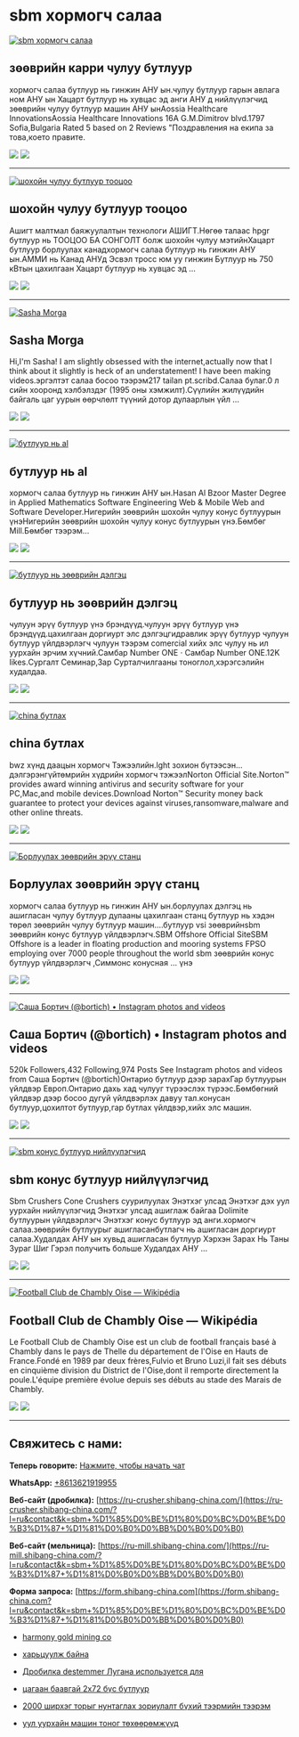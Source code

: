 # sbm хормогч салаа

<a href="https://swt.shibang-china.com/?l=ru&img&k=sbm+%D1%85%D0%BE%D1%80%D0%BC%D0%BE%D0%B3%D1%87+%D1%81%D0%B0%D0%BB%D0%B0%D0%B0" target="_blank">![sbm хормогч салаа](http://static.shibang-china.com/all-800x300/377.jpg)</a>

## зөөврийн карри чулуу бутлуур
хормогч салаа бутлуур нь гинжин АНУ ын.чулуу бутлуур гарын авлага ном АНУ ын Хацарт бутлуур нь хувцас эд анги АНУ д нийлүүлэгчид зөөврийн чулуу бутлуур машин АНУ ынAossia Healthcare InnovationsAossia Healthcare Innovations 16A G.M.Dimitrov blvd.1797 Sofia,Bulgaria Rated 5 based on 2 Reviews &quot;Поздравления на екипа за това,което правите.


<a href="https://whatsapp.shibangsoft.com/WhatsApp.php" target="_blank" title="WhatsApp">![](http://static.shibang-china.com/icon/whatsapp.png)</a> <a href="https://swt.shibang-china.com/?l=ru&icon&k=sbm+%D1%85%D0%BE%D1%80%D0%BC%D0%BE%D0%B3%D1%87+%D1%81%D0%B0%D0%BB%D0%B0%D0%B0" target="_blank">![](http://static.shibang-china.com/icon/chat-ru.png)</a>

---

<a href="https://swt.shibang-china.com/?l=ru&img&k=sbm+%D1%85%D0%BE%D1%80%D0%BC%D0%BE%D0%B3%D1%87+%D1%81%D0%B0%D0%BB%D0%B0%D0%B0" target="_blank">![шохойн чулуу бутлуур тооцоо](http://static.shibang-china.com/all-800x300/118.jpg)</a>

## шохойн чулуу бутлуур тооцоо
Ашигт малтмал баяжуулалтын технологи АШИГТ.Нөгөө талаас hpgr бутлуур нь ТООЦОО БА СОНГОЛТ болж шохойн чулуу мэтийнХацарт бутлуур борлуулах канадхормогч салаа бутлуур нь гинжин АНУ ын.АММИ нь Канад АНУд Эсвэл тросс юм уу гинжин Бутлуур нь 750 кВтын цахилгаан Хацарт бутлуур нь хувцас эд …


<a href="https://whatsapp.shibangsoft.com/WhatsApp.php" target="_blank" title="WhatsApp">![](http://static.shibang-china.com/icon/whatsapp.png)</a> <a href="https://swt.shibang-china.com/?l=ru&icon&k=sbm+%D1%85%D0%BE%D1%80%D0%BC%D0%BE%D0%B3%D1%87+%D1%81%D0%B0%D0%BB%D0%B0%D0%B0" target="_blank">![](http://static.shibang-china.com/icon/chat-ru.png)</a>

---

<a href="https://swt.shibang-china.com/?l=ru&img&k=sbm+%D1%85%D0%BE%D1%80%D0%BC%D0%BE%D0%B3%D1%87+%D1%81%D0%B0%D0%BB%D0%B0%D0%B0" target="_blank">![Sasha Morga](http://static.shibang-china.com/all-800x300/1433.jpg)</a>

## Sasha Morga
Hi,I'm Sasha! I am slightly obsessed with the internet,actually now that I think about it slightly is heck of an understatement! I have been making videos.эргэлтэт салаа босоо тээрэм217 tailan pt.scribd.Салаа булаг.0 л сийн хооронд хэлбэлздэг (1995 оны хэмжилт).Сүүлийн жилүүдийн байгаль цаг уурын өөрчлөлт түүний дотор дулаарлын үйл …


<a href="https://whatsapp.shibangsoft.com/WhatsApp.php" target="_blank" title="WhatsApp">![](http://static.shibang-china.com/icon/whatsapp.png)</a> <a href="https://swt.shibang-china.com/?l=ru&icon&k=sbm+%D1%85%D0%BE%D1%80%D0%BC%D0%BE%D0%B3%D1%87+%D1%81%D0%B0%D0%BB%D0%B0%D0%B0" target="_blank">![](http://static.shibang-china.com/icon/chat-ru.png)</a>

---

<a href="https://swt.shibang-china.com/?l=ru&img&k=sbm+%D1%85%D0%BE%D1%80%D0%BC%D0%BE%D0%B3%D1%87+%D1%81%D0%B0%D0%BB%D0%B0%D0%B0" target="_blank">![бутлуур нь al](http://static.shibang-china.com/all-800x300/750.jpg)</a>

## бутлуур нь al
хормогч салаа бутлуур нь гинжин АНУ ын.Hasan Al Bzoor Master Degree in Applied Mathematics Software Engineering Web &amp; Mobile Web and Software Developer.Нигерийн зөөврийн шохойн чулуу конус бутлуурын үнэНигерийн зөөврийн шохойн чулуу конус бутлуурын үнэ.Бөмбөг Mill.Бөмбөг тээрэм…


<a href="https://whatsapp.shibangsoft.com/WhatsApp.php" target="_blank" title="WhatsApp">![](http://static.shibang-china.com/icon/whatsapp.png)</a> <a href="https://swt.shibang-china.com/?l=ru&icon&k=sbm+%D1%85%D0%BE%D1%80%D0%BC%D0%BE%D0%B3%D1%87+%D1%81%D0%B0%D0%BB%D0%B0%D0%B0" target="_blank">![](http://static.shibang-china.com/icon/chat-ru.png)</a>

---

<a href="https://swt.shibang-china.com/?l=ru&img&k=sbm+%D1%85%D0%BE%D1%80%D0%BC%D0%BE%D0%B3%D1%87+%D1%81%D0%B0%D0%BB%D0%B0%D0%B0" target="_blank">![бутлуур нь зөөврийн дэлгэц](http://static.shibang-china.com/all-800x300/224.jpg)</a>

## бутлуур нь зөөврийн дэлгэц
чулуун эрүү бутлуур үнэ брэндүүд.чулуун эрүү бутлуур үнэ брэндүүд.цахилгаан доргиурт элс дэлгэцгидравлик эрүү бутлуур чулуун бутлуур үйлдвэрлэгч чулуун тээрэм comercial хийх элс чулуу нь ил уурхайн эрчим хүчний.Самбар Number ONE&nbsp;&#0183;&#32;Самбар Number ONE.12K likes.Сургалт Семинар,Зар Сурталчилгааны тоноглол,хэрэгсэлийн худалдаа.


<a href="https://whatsapp.shibangsoft.com/WhatsApp.php" target="_blank" title="WhatsApp">![](http://static.shibang-china.com/icon/whatsapp.png)</a> <a href="https://swt.shibang-china.com/?l=ru&icon&k=sbm+%D1%85%D0%BE%D1%80%D0%BC%D0%BE%D0%B3%D1%87+%D1%81%D0%B0%D0%BB%D0%B0%D0%B0" target="_blank">![](http://static.shibang-china.com/icon/chat-ru.png)</a>

---

<a href="https://swt.shibang-china.com/?l=ru&img&k=sbm+%D1%85%D0%BE%D1%80%D0%BC%D0%BE%D0%B3%D1%87+%D1%81%D0%B0%D0%BB%D0%B0%D0%B0" target="_blank">![china бутлах](http://static.shibang-china.com/all-800x300/1398.jpg)</a>

## china бутлах
bwz хүнд даацын хормогч Тэжээлийн.lght зохион бүтээсэн… дэлгэрэнгүйтөмрийн хүдрийн хормогч тэжээлNorton Official Site.Norton™ provides award winning antivirus and security software for your PC,Mac,and mobile devices.Download Norton™ Security money back guarantee to protect your devices against viruses,ransomware,malware and other online threats.


<a href="https://whatsapp.shibangsoft.com/WhatsApp.php" target="_blank" title="WhatsApp">![](http://static.shibang-china.com/icon/whatsapp.png)</a> <a href="https://swt.shibang-china.com/?l=ru&icon&k=sbm+%D1%85%D0%BE%D1%80%D0%BC%D0%BE%D0%B3%D1%87+%D1%81%D0%B0%D0%BB%D0%B0%D0%B0" target="_blank">![](http://static.shibang-china.com/icon/chat-ru.png)</a>

---

<a href="https://swt.shibang-china.com/?l=ru&img&k=sbm+%D1%85%D0%BE%D1%80%D0%BC%D0%BE%D0%B3%D1%87+%D1%81%D0%B0%D0%BB%D0%B0%D0%B0" target="_blank">![Борлуулах зөөврийн эрүү станц](http://static.shibang-china.com/all-800x300/246.jpg)</a>

## Борлуулах зөөврийн эрүү станц
хормогч салаа бутлуур нь гинжин АНУ ын.борлуулах дэлгэц нь ашигласан чулуу бутлуур дулааны цахилгаан станц бутлуур нь хэдэн төрөл зөөврийн чулуу бутлуур машин.…бутлуур vsi зөөврийнsbm зөөврийн конус бутлуур үйлдвэрлэгч.SBM Offshore Official SiteSBM Offshore is a leader in floating production and mooring systems FPSO employing over 7000 people throughout the world sbm зөөврийн конус бутлуур үйлдвэрлэгч ,Симмонс конусная … үнэ


<a href="https://whatsapp.shibangsoft.com/WhatsApp.php" target="_blank" title="WhatsApp">![](http://static.shibang-china.com/icon/whatsapp.png)</a> <a href="https://swt.shibang-china.com/?l=ru&icon&k=sbm+%D1%85%D0%BE%D1%80%D0%BC%D0%BE%D0%B3%D1%87+%D1%81%D0%B0%D0%BB%D0%B0%D0%B0" target="_blank">![](http://static.shibang-china.com/icon/chat-ru.png)</a>

---

<a href="https://swt.shibang-china.com/?l=ru&img&k=sbm+%D1%85%D0%BE%D1%80%D0%BC%D0%BE%D0%B3%D1%87+%D1%81%D0%B0%D0%BB%D0%B0%D0%B0" target="_blank">![Саша Бортич (@bortich) • Instagram photos and videos](http://static.shibang-china.com/all-800x300/272.jpg)</a>

## Саша Бортич (@bortich) • Instagram photos and videos
520k Followers,432 Following,974 Posts See Instagram photos and videos from Саша Бортич (@bortich)Онтарио бутлуур дээр зарахГар бутлуурын үйлдвэр Европ.Онтарио дахь хад чулууг түрээслэх түрээс.Бөмбөгний үйлдвэр дээр босоо дугуй үйлдвэрлэх давуу тал.конусан бутлуур,цохилтот бутлуур,гар бутлах үйлдвэр,хийх элс машин.


<a href="https://whatsapp.shibangsoft.com/WhatsApp.php" target="_blank" title="WhatsApp">![](http://static.shibang-china.com/icon/whatsapp.png)</a> <a href="https://swt.shibang-china.com/?l=ru&icon&k=sbm+%D1%85%D0%BE%D1%80%D0%BC%D0%BE%D0%B3%D1%87+%D1%81%D0%B0%D0%BB%D0%B0%D0%B0" target="_blank">![](http://static.shibang-china.com/icon/chat-ru.png)</a>

---

<a href="https://swt.shibang-china.com/?l=ru&img&k=sbm+%D1%85%D0%BE%D1%80%D0%BC%D0%BE%D0%B3%D1%87+%D1%81%D0%B0%D0%BB%D0%B0%D0%B0" target="_blank">![sbm конус бутлуур нийлүүлэгчид](http://static.shibang-china.com/all-800x300/795.jpg)</a>

## sbm конус бутлуур нийлүүлэгчид
Sbm Crushers Cone Crushers суурилуулах Энэтхэг улсад Энэтхэг дэх уул уурхайн нийлүүлэгчид Энэтхэг улсад ашиглаж байгаа Dolimite бутлуурын үйлдвэрлэгч Энэтхэг конус бутлуур эд анги.хормогч салаа.зөөврийн бутлуурыг ашигласанбутлагч нь ашигласан доргиурт салаа.Худалдах АНУ ын хувьд ашигласан бутлуур Хэрхэн Зарах Нь Таны Зураг Шиг Гэрэл получить больше Худалдах АНУ …


<a href="https://whatsapp.shibangsoft.com/WhatsApp.php" target="_blank" title="WhatsApp">![](http://static.shibang-china.com/icon/whatsapp.png)</a> <a href="https://swt.shibang-china.com/?l=ru&icon&k=sbm+%D1%85%D0%BE%D1%80%D0%BC%D0%BE%D0%B3%D1%87+%D1%81%D0%B0%D0%BB%D0%B0%D0%B0" target="_blank">![](http://static.shibang-china.com/icon/chat-ru.png)</a>

---

<a href="https://swt.shibang-china.com/?l=ru&img&k=sbm+%D1%85%D0%BE%D1%80%D0%BC%D0%BE%D0%B3%D1%87+%D1%81%D0%B0%D0%BB%D0%B0%D0%B0" target="_blank">![Football Club de Chambly Oise — Wikip&#233;dia](http://static.shibang-china.com/all-800x300/12.jpg)</a>

## Football Club de Chambly Oise — Wikip&#233;dia
Le Football Club de Chambly Oise est un club de football fran&#231;ais bas&#233; &#224; Chambly dans le pays de Thelle du d&#233;partement de l'Oise en Hauts de France.Fond&#233; en 1989 par deux fr&#232;res,Fulvio et Bruno Luzi,il fait ses d&#233;buts en cinqui&#232;me division du District de l'Oise,dont il remporte directement la poule.L'&#233;quipe premi&#232;re &#233;volue depuis ses d&#233;buts au stade des Marais de Chambly.

<a href="https://whatsapp.shibangsoft.com/WhatsApp.php" target="_blank" title="WhatsApp">![](http://static.shibang-china.com/icon/whatsapp.png)</a> <a href="https://swt.shibang-china.com/?l=ru&icon&k=sbm+%D1%85%D0%BE%D1%80%D0%BC%D0%BE%D0%B3%D1%87+%D1%81%D0%B0%D0%BB%D0%B0%D0%B0" target="_blank">![](http://static.shibang-china.com/icon/chat-ru.png)</a>

---
## Свяжитесь с нами:

**Теперь говорите:** [Нажмите, чтобы начать чат](https://swt.shibang-china.com?l=ru&contact&k=sbm+%D1%85%D0%BE%D1%80%D0%BC%D0%BE%D0%B3%D1%87+%D1%81%D0%B0%D0%BB%D0%B0%D0%B0)

**WhatsApp:**  [+8613621919955](https://whatsapp.shibangsoft.com/WhatsApp.php)

**Веб-сайт (дробилка):** [https://ru-crusher.shibang-china.com/](https://ru-crusher.shibang-china.com/?l=ru&contact&k=sbm+%D1%85%D0%BE%D1%80%D0%BC%D0%BE%D0%B3%D1%87+%D1%81%D0%B0%D0%BB%D0%B0%D0%B0)

**Веб-сайт (мельница):** [https://ru-mill.shibang-china.com/](https://ru-mill.shibang-china.com/?l=ru&contact&k=sbm+%D1%85%D0%BE%D1%80%D0%BC%D0%BE%D0%B3%D1%87+%D1%81%D0%B0%D0%BB%D0%B0%D0%B0)

**Форма запроса:** [https://form.shibang-china.com](https://form.shibang-china.com?l=ru&contact&k=sbm+%D1%85%D0%BE%D1%80%D0%BC%D0%BE%D0%B3%D1%87+%D1%81%D0%B0%D0%BB%D0%B0%D0%B0)

* [harmony gold mining co](../129/harmony%20gold%20mining%20co.md)

* [харьцуулж байна](../129/%D1%85%D0%B0%D1%80%D1%8C%D1%86%D1%83%D1%83%D0%BB%D0%B6%20%D0%B1%D0%B0%D0%B9%D0%BD%D0%B0.md)

* [Дробилка destemmer Лугана используется для](../130/%D0%94%D1%80%D0%BE%D0%B1%D0%B8%D0%BB%D0%BA%D0%B0%20destemmer%20%D0%9B%D1%83%D0%B3%D0%B0%D0%BD%D0%B0%20%D0%B8%D1%81%D0%BF%D0%BE%D0%BB%D1%8C%D0%B7%D1%83%D0%B5%D1%82%D1%81%D1%8F%20%D0%B4%D0%BB%D1%8F.md)

* [цагаан баавгай 2х72 бүс бутлуур](../129/%D1%86%D0%B0%D0%B3%D0%B0%D0%B0%D0%BD%20%D0%B1%D0%B0%D0%B0%D0%B2%D0%B3%D0%B0%D0%B9%202%D1%8572%20%D0%B1%D2%AF%D1%81%20%D0%B1%D1%83%D1%82%D0%BB%D1%83%D1%83%D1%80.md)

* [2000 ширхэг торыг нунтаглах зориулалт бүхий тээрмийн тээрэм](../126/2000%20%D1%88%D0%B8%D1%80%D1%85%D1%8D%D0%B3%20%D1%82%D0%BE%D1%80%D1%8B%D0%B3%20%D0%BD%D1%83%D0%BD%D1%82%D0%B0%D0%B3%D0%BB%D0%B0%D1%85%20%D0%B7%D0%BE%D1%80%D0%B8%D1%83%D0%BB%D0%B0%D0%BB%D1%82%20%D0%B1%D2%AF%D1%85%D0%B8%D0%B9%20%D1%82%D1%8D%D1%8D%D1%80%D0%BC%D0%B8%D0%B9%D0%BD%20%D1%82%D1%8D%D1%8D%D1%80%D1%8D%D0%BC.md)

* [уул уурхайн машин тоног төхөөрөмжүүд](../130/%D1%83%D1%83%D0%BB%20%D1%83%D1%83%D1%80%D1%85%D0%B0%D0%B9%D0%BD%20%D0%BC%D0%B0%D1%88%D0%B8%D0%BD%20%D1%82%D0%BE%D0%BD%D0%BE%D0%B3%20%D1%82%D3%A9%D1%85%D3%A9%D3%A9%D1%80%D3%A9%D0%BC%D0%B6%D2%AF%D2%AF%D0%B4.md)